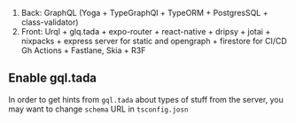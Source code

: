 1. Back: GraphQL (Yoga + TypeGraphQl + TypeORM + PostgresSQL + class-validator)
2. Front: Urql + glq.tada + expo-router + react-native + dripsy + jotai + nixpacks + express server for static and opengraph + firestore for CI/CD Gh Actions + Fastlane, Skia + R3F

## Enable gql.tada

In order to get hints from `gql.tada` about types of stuff from the server, you may want to change `schema` URL in `tsconfig.josn`
